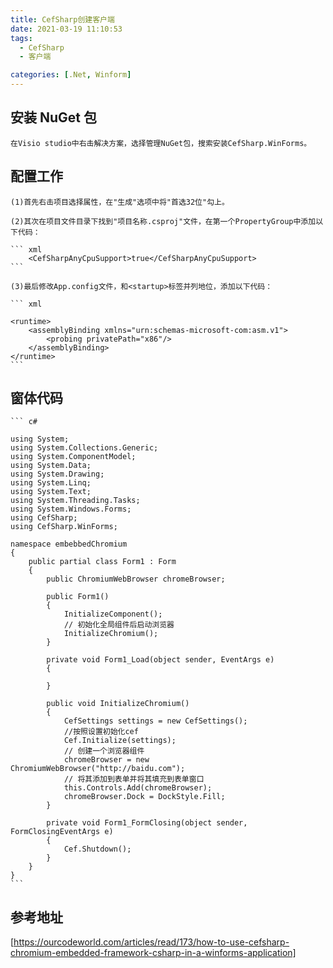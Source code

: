 ```yaml
---
title: CefSharp创建客户端
date: 2021-03-19 11:10:53
tags:
  - CefSharp
  - 客户端

categories: [.Net, Winform]
---
```


## 安装 NuGet 包

    在Visio studio中右击解决方案，选择管理NuGet包，搜索安装CefSharp.WinForms。

## 配置工作

    (1)首先右击项目选择属性，在"生成"选项中将"首选32位"勾上。

    (2)其次在项目文件目录下找到"项目名称.csproj"文件，在第一个PropertyGroup中添加以下代码：

    ``` xml
        <CefSharpAnyCpuSupport>true</CefSharpAnyCpuSupport>
    ```

    (3)最后修改App.config文件，和<startup>标签并列地位，添加以下代码：

    ``` xml

    <runtime>
        <assemblyBinding xmlns="urn:schemas-microsoft-com:asm.v1">
            <probing privatePath="x86"/>
        </assemblyBinding>
    </runtime>
    ```

## 窗体代码

    ``` c#

    using System;
    using System.Collections.Generic;
    using System.ComponentModel;
    using System.Data;
    using System.Drawing;
    using System.Linq;
    using System.Text;
    using System.Threading.Tasks;
    using System.Windows.Forms;
    using CefSharp;
    using CefSharp.WinForms;

    namespace embebbedChromium
    {
        public partial class Form1 : Form
        {
            public ChromiumWebBrowser chromeBrowser;

            public Form1()
            {
                InitializeComponent();
                // 初始化全局组件后启动浏览器
                InitializeChromium();
            }

            private void Form1_Load(object sender, EventArgs e)
            {

            }

            public void InitializeChromium()
            {
                CefSettings settings = new CefSettings();
                //按照设置初始化cef
                Cef.Initialize(settings);
                // 创建一个浏览器组件
                chromeBrowser = new ChromiumWebBrowser("http://baidu.com");
                // 将其添加到表单并将其填充到表单窗口
                this.Controls.Add(chromeBrowser);
                chromeBrowser.Dock = DockStyle.Fill;
            }

            private void Form1_FormClosing(object sender, FormClosingEventArgs e)
            {
                Cef.Shutdown();
            }
        }
    }
    ```

## 参考地址

[https://ourcodeworld.com/articles/read/173/how-to-use-cefsharp-chromium-embedded-framework-csharp-in-a-winforms-application]
